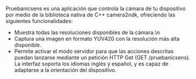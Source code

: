 Pruebanicsens es una aplicación que controla la cámara de tu dispositivo por medio de la biblioteca nativa de C++ camera2ndk, ofreciendo las siguientes funcionalidades:
- Muestra todas las resoluciones disponibles de la cámara.\n
- Captura una imagen en formato YUV420 con la resolución más alta disponible.
- Permite activar el modo servidor para que las acciones descritas puedan lanzarse mediante un petición HTTP Get (GET /pruebanicsens).
La interfaz soporta los idiomas inglés y español, y es capaz de adaptarse a la orientación del dispositivo.
